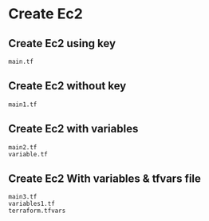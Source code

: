 # Create Ec2

## Create Ec2 using key 
    main.tf

## Create Ec2 without key 
    main1.tf

## Create Ec2 with variables 
    main2.tf
    variable.tf

## Create Ec2 With variables & tfvars file 
    main3.tf
    variables1.tf
    terraform.tfvars
